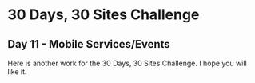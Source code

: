 # 30 Days, 30 Sites Challenge

## Day 11 - Mobile Services/Events

Here is another work for the 30 Days, 30 Sites Challenge.
I hope you will like it.